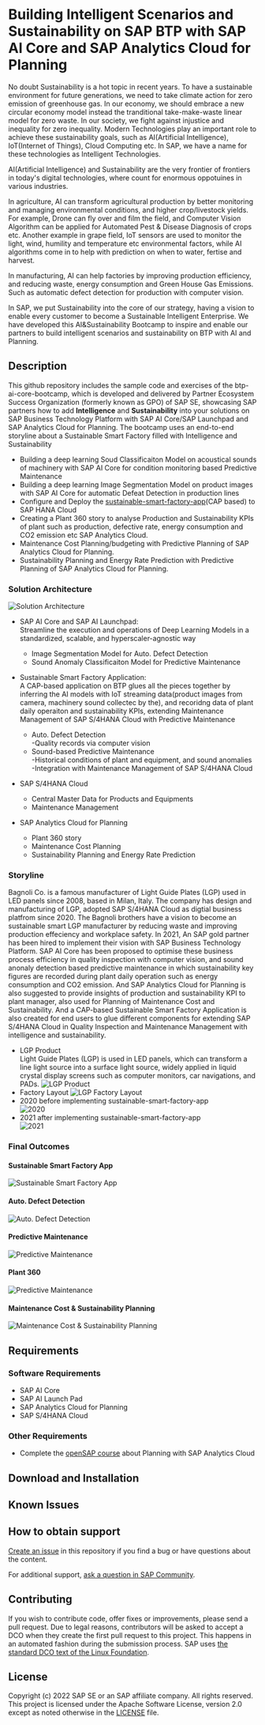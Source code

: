 # Building Intelligent Scenarios and Sustainability on SAP BTP with SAP AI Core and SAP Analytics Cloud for Planning
<!--- Register repository https://api.reuse.software/register, then add REUSE badge:
[![REUSE status](https://api.reuse.software/badge/github.com/SAP-samples/REPO-NAME)](https://api.reuse.software/info/github.com/SAP-samples/REPO-NAME)
-->

No doubt Sustainability is a hot topic in recent years. To have a sustainable environment for future generations, we need to take climate action for zero emission of greenhouse gas. In our economy, we should embrace a new circular economy model instead the tranditional take-make-waste linear model for zero waste. In our society, we fight against injustice and inequality for zero inequality. Modern Technologies play an important role to achieve these sustainability goals, such as AI(Artificial Intelligence), IoT(Internet of Things), Cloud Computing etc. In SAP, we have a name for these technologies as Intelligent Technologies.

AI(Artificial Intelligence) and Sustainability are the very frontier of frontiers in today's digital technologies, where count for enormous oppotuines in various industries. 

In agriculture, AI can transform agricultural production by better monitoring and managing environmental conditions, and higher crop/livestock yields. For example, Drone can fly over and film the field, and Computer Vision Algorithm can be applied for Automated Pest & Disease Diagnosis of crops etc. Another example in grape field, IoT sensors are used to monitor the light, wind, humility and temperature etc environmental factors, while AI algorithms come in to help with prediction on when to water, fertise and harvest. 

In manufacturing, AI can help factories by improving production efficiency, and reducing waste, energy consumption and Green House Gas Emissions. Such as automatic defect detection for production with computer vision.

In SAP, we put Sustainability into the core of our strategy, having a vision to enable every customer to become a Sustainable Intelligent Enterprise. We have developed this AI&Sustainability Bootcamp to inspire and enable our partners to build intelligent scenarios and sustainability on BTP with AI and Planning.

## Description
This github repository includes the sample code and exercises of the btp-ai-core-bootcamp, which is developed and delivered by Partner Ecosystem Success Organization (formerly known as GPO) of SAP SE, showcasing SAP partners how to add <b>Intelligence</b> and <b>Sustainability</b> into your solutions on SAP Business Technology Platform with SAP AI Core/SAP Launchpad and SAP Analytics Cloud for Planning. The bootcamp uses an end-to-end storyline about a Sustainable Smart Factory filled with Intelligence and Sustainability
- Building a deep learning Soud Classificaiton Model on acoustical sounds of machinery with SAP AI Core for condition monitoring based Predictive Maintenance 
- Building a deep learning Image Segmentation Model on product images with SAP AI Core for automatic Defeat Detection in production lines
- Configure and Deploy the [sustainable-smart-factory-app](src/sustainable-smart-factory-app)(CAP based) to SAP HANA Cloud  
- Creating a Plant 360 story to analyse Production and Sustainability KPIs of plant such as production, defective rate, energy consumption and CO2 emission etc SAP Analytics Cloud.
- Maintenance Cost Planning/budgeting with Predictive Planning of SAP Analytics Cloud for Planning. 
- Sustainability Planning and Energy Rate Prediction with Predictive Planning of SAP Analytics Cloud for Planning.

### Solution Architecture
![Solution Architecture](resources/solution-architecture.png)
- SAP AI Core and SAP AI Launchpad: <br>
Streamline the execution and operations of Deep Learning Models in a standardized, scalable, and hyperscaler-agnostic way <br>
    * Image Segmentation Model for Auto. Defect Detection
    * Sound Anomaly Classificaiton Model for Predictive Maintenance

- Sustainable Smart Factory Application: <br>
A CAP-based application on BTP glues all the pieces together by inferring the AI models with IoT streaming data(product images from camera, machinery sound collectec by the), and recoridng data of plant daily operaiton and sustainability KPIs, extending Maintenance Management of SAP S/4HANA Cloud with Predictive Maintenance 
    * Auto. Defect Detection<br>
    -Quality records via computer vision
    * Sound-based Predictive Maintenance<br>
    -Historical conditions of plant and equipment, and sound anomalies <br>
    -Integration with Maintenance Management of SAP S/4HANA Cloud
- SAP S/4HANA Cloud<br>
    * Central Master Data for Products and Equipments
    * Maintenance Management
- SAP Analytics Cloud for Planning
    * Plant 360 story
    * Maintenance Cost Planning
    * Sustainability Planning and Energy Rate Prediction

### Storyline
Bagnoli Co. is a famous manufacturer of Light Guide Plates (LGP) used in LED panels since 2008, based in Milan, Italy. The company has design and manufacturing of LGP, adopted SAP S/4HANA Cloud as digtial business platfrom since 2020. The Bagnoli brothers have a vision to become an sustainable smart LGP manufacturer by reducing waste and improving production effeciency and workplace safety. In 2021, An SAP gold partner has been hired to implement their vision with SAP Business Technology Platform. SAP AI Core has been proposed to optimise these business process efficiency in quality inspection with computer vision, and sound anonaly detection based predictive maintenance in which sustainability key figures are recorded during plant daily operation such as energy consumption and CO2 emission. And SAP Analytics Cloud for Planning is also suggested to provide insights of production and sustainability KPI to plant manager, also used for Planning of Maintenance Cost  and Sustainability. And a CAP-based Sustainable Smart Factory Application is also created for end users to glue different components for extending SAP S/4HANA Cloud in Quality Inspection and Maintenance Management with intelligence and sustainability.
- LGP Product<br>
Light Guide Plates (LGP) is used in LED panels, which can transform a line light source into a surface light source, widely applied in liquid crystal display screens such as computer monitors, car navigations, and PADs.
![LGP Product](resources/lgp-product.png)
- Factory Layout
![LGP Factory Layout](resources/factory-layout.png)
- 2020 before implementing sustainable-smart-factory-app  
![2020](resources/lgp-factory-2020.png)
- 2021 after implementing sustainable-smart-factory-app  
![2021](resources/lgp-factory-2021.png)
### Final Outcomes
#### Sustainable Smart Factory App
![Sustainable Smart Factory App](resources/sustainable-smart-factory-app.png)
#### Auto. Defect Detection
![Auto. Defect Detection](resources/auto-defect-detection.gif)
#### Predictive Maintenance
![Predictive Maintenance](resources/predictive-maintenance.gif)
#### Plant 360
![Predictive Maintenance](resources/plant-360.gif)
#### Maintenance Cost & Sustainability Planning
![Maintenance Cost & Sustainability Planning](resources/maintenance-cost&sustainability-planning.gif)
## Requirements
### Software Requirements
- SAP AI Core
- SAP AI Launch Pad
- SAP Analytics Cloud for Planning
- SAP S/4HANA Cloud
### Other Requirements
- Complete the [openSAP course](https://open.sap.com/courses/sac3) about Planning with SAP Analytics Cloud

## Download and Installation

## Known Issues

## How to obtain support
[Create an issue](https://github.com/SAP-samples/btp-ai-core-bootcamp/issues) in this repository if you find a bug or have questions about the content.
 
For additional support, [ask a question in SAP Community](https://answers.sap.com/questions/ask.html).

## Contributing
If you wish to contribute code, offer fixes or improvements, please send a pull request. Due to legal reasons, contributors will be asked to accept a DCO when they create the first pull request to this project. This happens in an automated fashion during the submission process. SAP uses [the standard DCO text of the Linux Foundation](https://developercertificate.org/).

## License
Copyright (c) 2022 SAP SE or an SAP affiliate company. All rights reserved. This project is licensed under the Apache Software License, version 2.0 except as noted otherwise in the [LICENSE](LICENSES/Apache-2.0.txt) file.
